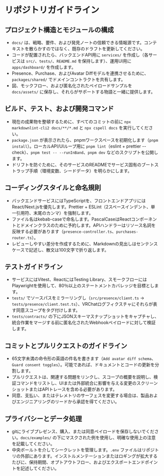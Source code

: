# リポジトリガイドライン

## プロジェクト構造とモジュールの構成
- `docs/` は、戦略、要件、および発見ノートの信頼できる情報源です。コンテキストを散らかすのではなく、既存のドラフトを更新してください。
- コードが配置されたら、バックエンドAPI用に `services/` を作成し（各サービスは `src/`、`tests/`、`README.md` を保持します）、運用UI用に `apps/dashboard/` を作成します。
- Presence、Purchase、およびAvatar Diffモデルを連携させるために、`packages/shared/` でドメインコントラクトを共有します。
- 図、モックフロー、および匿名化されたペイロードサンプルを `docs/assets/` に保存し、それらがサポートする物語と一緒に提供します。

## ビルド、テスト、および開発コマンド
- 現在の成果物を整頓するために、すべてのコミットの前に `npx markdownlint-cli2 docs/**/*.md` と `npx cspell docs` を実行してください。
- `package.json` が表示されたら、pnpmワークスペースを初期化します（`pnpm install`）。ローカルAPI/UIループ用に `pnpm lint`（eslint + prettier --check）、`pnpm test -- --runInBand`、`pnpm dev` などのスクリプトを公開します。
- ドリフトを防ぐために、そのサービスのREADMEでサービス固有のブートストラップ手順（環境変数、シードデータ）を明らかにします。

## コーディングスタイルと命名規則
- バックエンドサービスにはTypeScriptを、フロントエンドアプリにはReact/Next.jsを優先します。Prettier + ESLint（2スペースインデント、単一引用符、末尾のカンマ）を強制します。
- ファイル名はkebab-caseで命名します。PascalCaseはReactコンポーネントとドメインクラスのために予約します。APIハンドラーはリソース名詞を反映する必要があります（`presence-controller.ts`、`purchases-router.ts`）。
- レビューしやすい差分を作成するために、Markdownの見出しはセンテンスケースで記述し、散文は100文字で折り返します。

## テストガイドライン
- サービスにはVitest、ReactにはTesting Library、スモークフローにはPlaywrightを使用して、80％以上のステートメントカバレッジを目標とします。
- `tests/` でソースパスをミラーリングし（`src/presence/client.ts` → `tests/presence/client.test.ts`）、VRChatログフィクスチャにそれらが表す同意スコープをタグ付けします。
- `tests/contracts/` の下にJSONスキーマスナップショットをキャプチャし、統合作業をマージする前に匿名化されたWebhookペイロードに対して検証します。

## コミットとプルリクエストのガイドライン
- 65文字未満の命令形の英語の件名を書きます（`Add avatar diff schema`、`Guard consent toggles`）。可能であれば、ドキュメントとコードの更新を分割します。
- プルリクエストは、関連する問題をリンクし、スコープの概要を説明し、検証コマンドをリストし、UIまたは外部統合に影響を与える変更のスクリーンショットまたはAPIトレースを含める必要があります。
- 同意、支払い、またはテレメトリのサーフェスを変更する場合は、製品およびエンジニアリングのリードから承認を得てください。

## プライバシーとデータ処理
- gitにライブプレゼンス、購入、または同意ペイロードを保存しないでください。`docs/examples/` の下にマスクされた例を使用し、明確な使用上の注意を記載してください。
- 中央ボールトを介してシークレットを管理します。`.env` ファイルはリポジトリの外部にあります。インストルメンテーションまたはロギングが拡大するたびに、保持期間、オプトアウトフロー、およびエクスポートエンドポイントを記述してください。